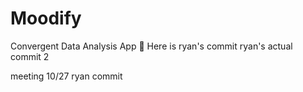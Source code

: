 # Moodify

Convergent Data Analysis App
:carrot:
Here is ryan's commit
ryan's actual commit 2

meeting 10/27 ryan commit
